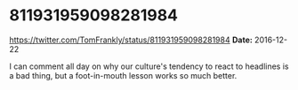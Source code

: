 # 811931959098281984
https://twitter.com/TomFrankly/status/811931959098281984
**Date:** 2016-12-22

I can comment all day on why our culture's tendency to react to headlines is a bad thing, but a foot-in-mouth lesson works so much better.
